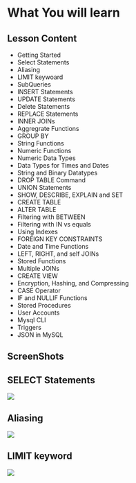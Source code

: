 # What You will learn
## Lesson Content

- Getting Started
- Select Statements
- Aliasing
- LIMIT keywoard
- SubQueries
- INSERT Statements
- UPDATE Statements
- Delete Statements
- REPLACE Statements
- INNER JOINs
- Aggregrate Functions
- GROUP BY
- String Functions
- Numeric Functions
- Numeric Data Types
- Data Types for Times and Dates
- String and Binary Datatypes
- DROP TABLE Command
- UNION Statements
- SHOW, DESCRIBE, EXPLAIN and SET
- CREATE TABLE
- ALTER TABLE
- Filtering with BETWEEN
- Filtering with IN vs equals
- Using Indexes
- FOREIGN KEY CONSTRAINTS
- Date and Time Functions
- LEFT, RIGHT, and self JOINs
- Stored Functions
- Multiple JOINs
- CREATE VIEW
- Encryption, Hashing, and Compressing
- CASE Operator 
- IF and NULLIF Functions
- Stored Procedures
- User Accounts
- Mysql CLI
- Triggers
- JSON in MySQL

## ScreenShots

## SELECT Statements
![](https://hosty.xxx/i/7139555bb6b18f34c494c6508c28902618fede18.jpg)

## Aliasing
![](https://hosty.xxx/i/7139555bb6b18f34c494c6508c28902618fede18.jpg)

## LIMIT keyword
![](https://hosty.xxx/i/ab9ed380ec83ae890d5e62db151c1494dd251af3.jpg)
